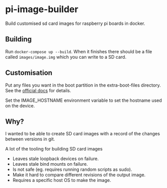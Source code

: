 # pi-image-builder
Build customised sd card images for raspberry pi boards in docker.

## Building
Run `docker-compose up --build`. When it finishes there should be a file called `images/image.img` which you can write to a SD card.

## Customisation
Put any files you want in the boot partition in the extra-boot-files directory.
See the [official docs](https://www.raspberrypi.com/documentation/computers/configuration.html#setting-up-a-headless-raspberry-pi)
for details.

Set the IMAGE_HOSTNAME environment variable to set the hostname used on the device.

## Why?
I wanted to be able to create SD card images with a record of the changes between versions in git.

A lot of the tooling for building SD card images
- Leaves stale loopback devices on failure.
- Leaves stale bind mounts on failure.
- Is not safe (eg. requires running random scripts as sudo).
- Make it hard to compare different revisions of the output image.
- Requires a specific host OS to make the image.
